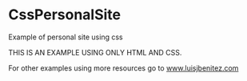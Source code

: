 # CssPersonalSite
Example of personal site using css


THIS IS AN EXAMPLE USING ONLY HTML AND CSS.

For other examples using more resources go to www.luisjbenitez.com
